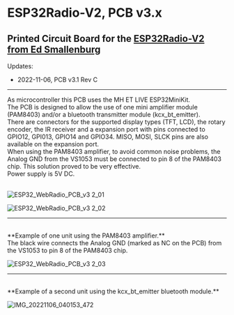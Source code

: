 # ESP32Radio-V2, PCB v3.x
## Printed Circuit Board for the [ESP32Radio-V2 from Ed Smallenburg](https://github.com/Edzelf/ESP32Radio-V2)

Updates:
- 2022-11-06, PCB v3.1 Rev C

 ** **
 
As microcontroller this PCB uses the MH ET LIVE ESP32MiniKit.<br> 
The PCB is designed to allow the use of one mini amplifier module (PAM8403) and/or a bluetooth transmitter module (kcx_bt_emitter).<br>
There are connectors for the supported display types (TFT, LCD), the rotary encoder, the IR receiver and a expansion port with pins connected to GPIO12, GPI013, GPIO14 and GPIO34. MISO, MOSI, SLCK pins are also available on the expansion port.<br>
When using the PAM8403 amplifier, to avoid common noise problems, the Analog GND from the VS1053 must be connected to pin 8 of the PAM8403 chip. This solution proved to be very effective.<br>
Power supply is 5V DC.<br>
<br>

![ESP32_WebRadio_PCB_v3 2_01](https://user-images.githubusercontent.com/14356332/200154388-d73d5ee6-fb64-46e0-a4de-ef9e7894c342.jpg)

![ESP32_WebRadio_PCB_v3 2_02](https://user-images.githubusercontent.com/14356332/200154434-14eb3337-b357-42a4-9562-9909f6c829ba.jpg)
 <br>
 ** **
 <br>
**Example of one unit using the PAM8403 amplifier.**<br>
The black wire connects the Analog GND (marked as NC on the PCB) from the VS1053 to pin 8 of the PAM8403 chip.<br>

![ESP32_WebRadio_PCB_v3 2_03](https://user-images.githubusercontent.com/14356332/200154441-9933c375-fe29-425d-9619-b77ff17f3648.jpg)
 <br>
 ** **
 <br>
**Example of a second unit using the kcx_bt_emitter bluetooth module.**<br>

![IMG_20221106_040153_472](https://user-images.githubusercontent.com/14356332/200154453-ab6679a0-d180-4eff-9ae0-a9640cdbe652.jpg)
<br>
